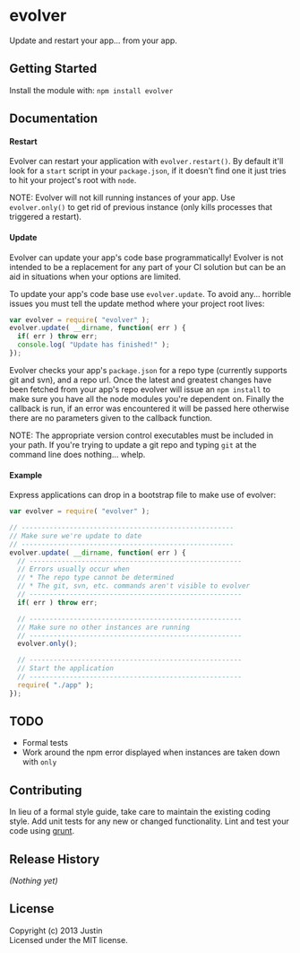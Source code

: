 # evolver

Update and restart your app... from your app.

## Getting Started
Install the module with: `npm install evolver`

## Documentation

#### Restart
Evolver can restart your application with `evolver.restart()`. By default it'll
look for a `start` script in your `package.json`, if it doesn't find one it just
tries to hit your project's root with `node`. 

NOTE: Evolver will not kill running instances of your app. Use `evolver.only()`
to get rid of previous instance (only kills processes that triggered a restart).

#### Update
Evolver can update your app's code base programmatically! Evolver is not
intended to be a replacement for any part of your CI solution but can be an aid
in situations when your options are limited.

To update your app's code base use `evolver.update`. To avoid any... horrible
issues you must tell the update method where your project root lives:

```javascript
var evolver = require( "evolver" );
evolver.update( __dirname, function( err ) {
  if( err ) throw err;
  console.log( "Update has finished!" );
});
```

Evolver checks your app's `package.json` for a repo type (currently supports git
and svn), and a repo url. Once the latest and greatest changes have been fetched
from your app's repo evolver will issue an `npm install` to make sure you have
all the node modules you're dependent on. Finally the callback is run, if an
error was encountered it will be passed here otherwise there are no parameters
given to the callback function.

NOTE: The appropriate version control executables must be included in your path.
If you're trying to update a git repo and typing `git` at the command line does
nothing... whelp.

#### Example
Express applications can drop in a bootstrap file to make use of evolver:

```javascript
var evolver = require( "evolver" );

// -----------------------------------------------------
// Make sure we're update to date
// -----------------------------------------------------
evolver.update( __dirname, function( err ) {
  // -----------------------------------------------------
  // Errors usually occur when
  // * The repo type cannot be determined
  // * The git, svn, etc. commands aren't visible to evolver
  // -----------------------------------------------------
  if( err ) throw err; 

  // -----------------------------------------------------
  // Make sure no other instances are running
  // -----------------------------------------------------
  evolver.only();

  // -----------------------------------------------------
  // Start the application
  // -----------------------------------------------------
  require( "./app" );
});
```

## TODO
* Formal tests
* Work around the npm error displayed when instances are taken down with `only`

## Contributing
In lieu of a formal style guide, take care to maintain the existing coding style. Add unit tests for any new or changed functionality. Lint and test your code using [grunt](http://gruntjs.com/).

## Release History
_(Nothing yet)_

## License
Copyright (c) 2013 Justin  
Licensed under the MIT license.
